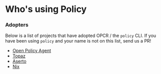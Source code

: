 # Who's using Policy

### Adopters

Below is a list of projects that have adopted OPCR / the `policy` CLI. If you have been using `policy` and your name is not on this list, send us a PR!

* [Open Policy Agent](https://openpolicyagent.org/)
* [Topaz](https://topaz.sh)
* [Aserto](https://aserto.com)
* [Nix](https://nixos.org)